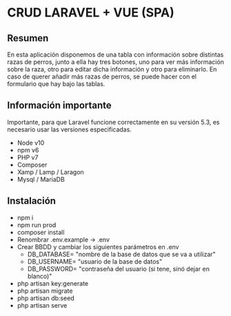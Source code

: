 # CRUD LARAVEL + VUE (SPA)

## Resumen

En esta aplicación disponemos de una tabla con información sobre distintas razas de perros, junto a ella hay tres botones, uno para ver más información sobre la raza, otro para editar dicha información y otro para eliminarlo.
En caso de querer añadir más razas de perros, se puede hacer con el formulario que hay bajo las tablas.

## Información importante

Importante, para que Laravel funcione correctamente en su versión 5.3, es necesario usar las versiones especificadas.

- Node v10
- npm v6
- PHP v7
- Composer
- Xamp / Lamp / Laragon
- Mysql / MariaDB

## Instalación

- npm i
- npm run prod
- composer install
- Renombrar .env.example -> .env
- Crear BBDD y cambiar los siguientes parámetros en .env
	- DB_DATABASE= "nombre de la base de datos que se va a utilizar"
	- DB_USERNAME= "usuario de la base de datos"
	- DB_PASSWORD= "contraseña del usuario (si tene, sinó dejar en blanco)"
- php artisan key:generate
- php artisan migrate
- php artisan db:seed
- php artisan serve
